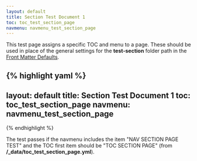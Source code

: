 ```yaml
---
layout: default
title: Section Test Document 1
toc: toc_test_section_page
navmenu: navmenu_test_section_page
---
```


This test page assigns a specific TOC and menu to a page. These should be used in place of the general settings for the **test-section** folder path in the [Front Matter Defaults](how_is_nav_implemented.html).

{% highlight yaml %}
---
layout: default
title: Section Test Document 1
toc: toc_test_section_page
navmenu: navmenu_test_section_page
---
{% endhighlight %}

The test passes if the navmenu includes the item "NAV SECTION PAGE TEST" and the TOC first item should be "TOC SECTION PAGE" (from **/_data/toc_test_section_page.yml**).

